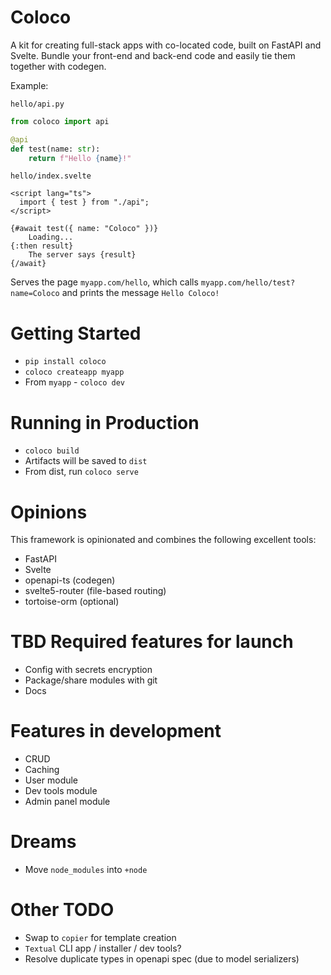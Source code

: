 # Coloco

A kit for creating full-stack apps with co-located code, built on FastAPI and Svelte. Bundle your front-end and back-end code and easily tie them together with codegen.

Example:

`hello/api.py`

```python
from coloco import api

@api
def test(name: str):
    return f"Hello {name}!"

```

`hello/index.svelte`

```svelte
<script lang="ts">
  import { test } from "./api";
</script>

{#await test({ name: "Coloco" })}
	Loading...
{:then result}
	The server says {result}
{/await}
```

Serves the page `myapp.com/hello`, which calls `myapp.com/hello/test?name=Coloco` and prints the message `Hello Coloco!`

# Getting Started

- `pip install coloco`
- `coloco createapp myapp`
- From `myapp` - `coloco dev`

# Running in Production

- `coloco build`
- Artifacts will be saved to `dist`
- From dist, run `coloco serve`

# Opinions

This framework is opinionated and combines the following excellent tools:

- FastAPI
- Svelte
- openapi-ts (codegen)
- svelte5-router (file-based routing)
- tortoise-orm (optional)

# TBD Required features for launch

- Config with secrets encryption
- Package/share modules with git
- Docs

# Features in development

- CRUD
- Caching
- User module
- Dev tools module
- Admin panel module

# Dreams

- Move `node_modules` into `+node`

# Other TODO

- Swap to `copier` for template creation
- `Textual` CLI app / installer / dev tools?
- Resolve duplicate types in openapi spec (due to model serializers)
